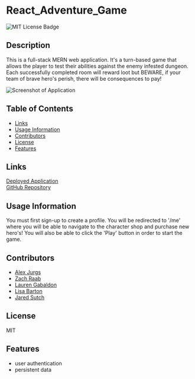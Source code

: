 # React_Adventure_Game

![MIT License Badge](https://img.shields.io/badge/License-MIT-blueviolet)

## Description

This is a full-stack MERN web application. It's a turn-based game that allows the player to test their abilities against the enemy infested dungeon. Each successfully completed room will reward loot but BEWARE, if your team of brave hero's perish, there will be consequences to pay!

![Screenshot of Application](./client/public/assets/images/screenshot.png)

## Table of Contents

- [Links](#links)
- [Usage Information](#usage-information)
- [Contributors](#contributors)
- [License](#license)
- [Features](#features)

## Links

[Deployed Application](https://dry-mountain-02487.herokuapp.com/)  
[GitHub Repository](https://github.com/Ajurgs/React_Adventure_Game)

## Usage Information

You must first sign-up to create a profile. You will be redirected to '/me' where you will be able to navigate to the character shop and purchase new hero's! You will also be able to click the 'Play' button in order to start the game.

## Contributors

- [Alex Jurgs](https://github.com/Ajurgs)
- [Zach Raab](https://github.com/zachraab)
- [Lauren Gabaldon](https://github.com/lauren-gabaldon)
- [Lisa Barton](https://github.com/lisabarton23)
- [Jared Sutch](https://github.com/JaredWilliam97)

## License

MIT

## Features

- user authentication
- persistent data
